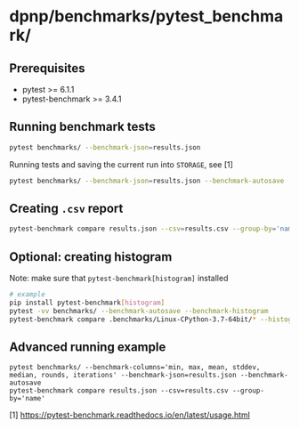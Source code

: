 # dpnp/benchmarks/pytest_benchmark/

## Prerequisites
* pytest >= 6.1.1
* pytest-benchmark >= 3.4.1


## Running benchmark tests
```bash
pytest benchmarks/ --benchmark-json=results.json
```
Running tests and saving the current run into `STORAGE`, see [1]
```bash
pytest benchmarks/ --benchmark-json=results.json --benchmark-autosave
```

## Creating `.csv` report
```bash
pytest-benchmark compare results.json --csv=results.csv --group-by='name'
```

## Optional: creating histogram
Note: make sure that `pytest-benchmark[histogram]` installed 
```bash
# example
pip install pytest-benchmark[histogram]
pytest -vv benchmarks/ --benchmark-autosave --benchmark-histogram
pytest-benchmark compare .benchmarks/Linux-CPython-3.7-64bit/* --histogram
```

## Advanced running example
```
pytest benchmarks/ --benchmark-columns='min, max, mean, stddev, median, rounds, iterations' --benchmark-json=results.json --benchmark-autosave
pytest-benchmark compare results.json --csv=results.csv --group-by='name'
```


[1] https://pytest-benchmark.readthedocs.io/en/latest/usage.html
